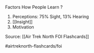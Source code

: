 Factors How People Learn
?
1. Perceptions: 75% Sight, 13% Hearing
2. [[Insight]]
3. Motivation
<!--SR:!2022-09-30,1,230-->

Source: [[Air Trek North FOI Flashcards]]

#airtreknorth-flashcards/foi